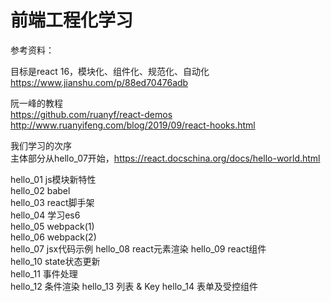 前端工程化学习
============

参考资料：

目标是react 16，模块化、组件化、规范化、自动化  
https://www.jianshu.com/p/88ed70476adb

阮一峰的教程  
https://github.com/ruanyf/react-demos  
http://www.ruanyifeng.com/blog/2019/09/react-hooks.html

我们学习的次序  
主体部分从hello_07开始，https://react.docschina.org/docs/hello-world.html

hello_01  js模块新特性  
hello_02  babel  
hello_03  react脚手架  
hello_04  学习es6  
hello_05  webpack(1)  
hello_06  webpack(2)  
hello_07  jsx代码示例
hello_08  react元素渲染
hello_09  react组件  
hello_10  state状态更新  
hello_11  事件处理  
hello_12  条件渲染
hello_13  列表 & Key
hello_14  表单及受控组件